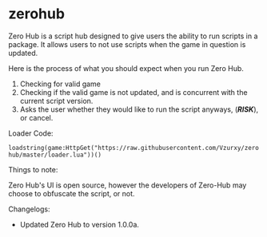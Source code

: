 # zerohub

Zero Hub is a script hub designed to give users the ability to run scripts in a package. It allows users to not use scripts when the game in question is updated.

Here is the process of what you should expect when you run Zero Hub.

1. Checking for valid game
2. Checking if the valid game is not updated, and is concurrent with the current script version.
3. Asks the user whether they would like to run the script anyways, (***RISK***), or cancel.

Loader Code:

`loadstring(game:HttpGet("https://raw.githubusercontent.com/Vzurxy/zerohub/master/loader.lua"))()`

Things to note:

Zero Hub's UI is open source, however the developers of Zero-Hub may choose to obfuscate the script, or not.

Changelogs:
- Updated Zero Hub to version 1.0.0a.
